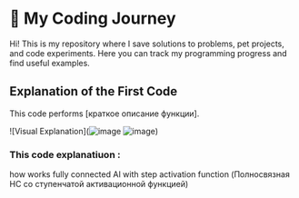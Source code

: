 # 🚀 My Coding Journey 
Hi! This is my repository where I save solutions to problems, pet projects, and code experiments. Here you can track my programming progress and find useful examples.


## Explanation of the First Code  

This code performs [краткое описание функции].  

![Visual Explanation](![image](https://github.com/user-attachments/assets/d2bdd34a-dcde-437f-bf1d-2d306bd68635)
![image](https://github.com/user-attachments/assets/43c2fe1a-3688-419f-a62e-14b811c65ea4))  

### This code explanatiuon :
how works fully connected AI with step activation function
(Полносвязная НС со ступенчатой активационной функцией)
